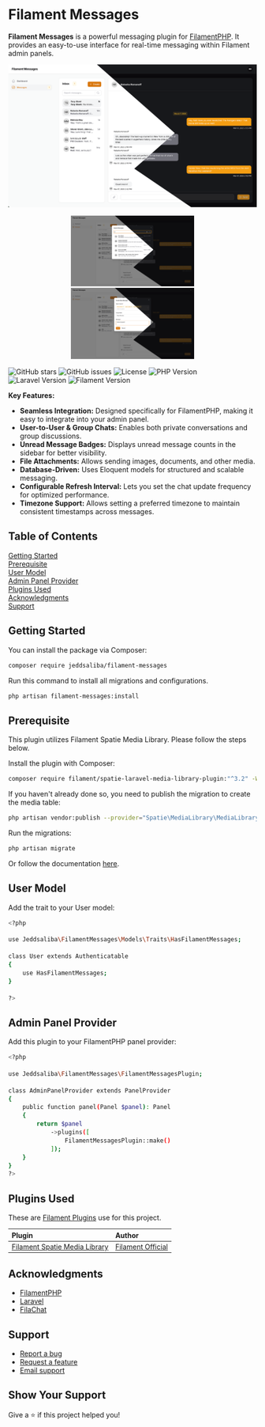# Filament Messages

**Filament Messages** is a powerful messaging plugin for [FilamentPHP](https://filamentphp.com/). It provides an easy-to-use interface for real-time messaging within Filament admin panels.

![screen-1](resources/images/screen-1.png)
<p align="center">
  <img src="resources/images/screen-2.png" width="49.7%" />
  <img src="resources/images/screen-3.png" width="49.7%" />
</p>

![GitHub stars](https://img.shields.io/github/stars/jeddsaliba/filament-messages?style=flat-square)
![GitHub issues](https://img.shields.io/github/issues/jeddsaliba/filament-messages?style=flat-square)
![License](https://img.shields.io/badge/License-MIT-blue?style=flat-square)
![PHP Version](https://img.shields.io/badge/PHP-8.2-blue?style=flat-square&logo=php)
![Laravel Version](https://img.shields.io/badge/Laravel-11.0-red?style=flat-square&logo=laravel)
![Filament Version](https://img.shields.io/badge/Filament-3.2-purple?style=flat-square)

**Key Features:**
- **Seamless Integration:** Designed specifically for FilamentPHP, making it easy to integrate into your admin panel.
- **User-to-User & Group Chats:** Enables both private conversations and group discussions.
- **Unread Message Badges:** Displays unread message counts in the sidebar for better visibility.
- **File Attachments:** Allows sending images, documents, and other media.
- **Database-Driven:** Uses Eloquent models for structured and scalable messaging.
- **Configurable Refresh Interval:** Lets you set the chat update frequency for optimized performance.
- **Timezone Support:** Allows setting a preferred timezone to maintain consistent timestamps across messages.

## Table of Contents
[Getting Started](#getting-started)<br/>
[Prerequisite](#prerequisite)<br/>
[User Model](#user-model)<br/>
[Admin Panel Provider](#admin-panel-provider)<br/>
[Plugins Used](#plugins-used)<br/>
[Acknowledgments](#acknowledgments)<br/>
[Support](#support)

<a name="getting-started"></a>
## Getting Started
You can install the package via Composer:

```bash
composer require jeddsaliba/filament-messages
```

Run this command to install all migrations and configurations.

```bash
php artisan filament-messages:install
```

<a name="prerequisite"></a>
## Prerequisite
This plugin utilizes Filament Spatie Media Library. Please follow the steps below.

Install the plugin with Composer:

```bash
composer require filament/spatie-laravel-media-library-plugin:"^3.2" -W
```

If you haven't already done so, you need to publish the migration to create the media table:

```bash
php artisan vendor:publish --provider="Spatie\MediaLibrary\MediaLibraryServiceProvider" --tag="medialibrary-migrations"
```

Run the migrations:

```bash
php artisan migrate
```

Or follow the documentation [here](https://github.com/filamentphp/spatie-laravel-media-library-plugin).

<a name="user-model"></a>
## User Model
Add the trait to your User model:

```bash
<?php

use Jeddsaliba\FilamentMessages\Models\Traits\HasFilamentMessages;

class User extends Authenticatable
{
    use HasFilamentMessages;
}

?>
```

<a name="admin-panel-provider"></a>
## Admin Panel Provider
Add this plugin to your FilamentPHP panel provider:

```bash
<?php

use Jeddsaliba\FilamentMessages\FilamentMessagesPlugin;

class AdminPanelProvider extends PanelProvider
{
    public function panel(Panel $panel): Panel
    {
        return $panel
            ->plugins([
                FilamentMessagesPlugin::make()
            ]);
    }
}
?>
```

<a name="plugins-used"></a>
## Plugins Used
These are [Filament Plugins](https://filamentphp.com/plugins) use for this project.

| **Plugin**                                                                                          | **Author**                                              |
| :-------------------------------------------------------------------------------------------------- | :------------------------------------------------------ |
| [Filament Spatie Media Library](https://github.com/filamentphp/spatie-laravel-media-library-plugin) | [Filament Official](https://github.com/filamentphp)     |

<a name="acknowledgments"></a>
## Acknowledgments
- [FilamentPHP](https://filamentphp.com)
- [Laravel](https://laravel.com)
- [FilaChat](https://github.com/199ocero/filachat)

<a name="support"></a>
## Support
- [Report a bug](https://github.com/jeddsaliba/filament-messages/issues)
- [Request a feature](https://github.com/jeddsaliba/filament-messages/issues)
- [Email support](mailto:jeddsaliba@gmail.com)

## Show Your Support

Give a ⭐️ if this project helped you!
